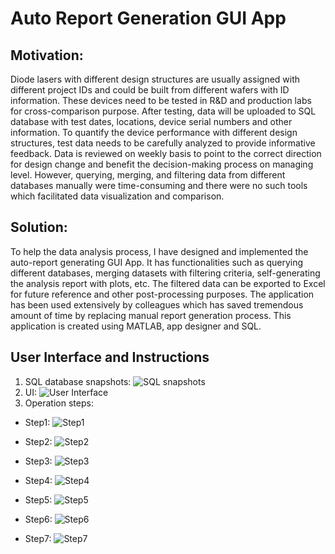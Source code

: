 # Auto Report Generation GUI App

## Motivation:

Diode lasers with different design structures are usually assigned with different project IDs and could be built from different wafers with ID information.  These devices need to be tested in R&D and production labs for cross-comparison purpose. After testing, data will be uploaded to SQL database with test dates, locations, device serial numbers and other information. To quantify the device performance with different design structures, test data needs to be carefully analyzed to provide informative feedback. Data is reviewed on weekly basis to point to the correct direction for design change and benefit the decision-making process on managing level. However, querying, merging, and filtering data from different databases manually were time-consuming and there were no such tools which facilitated data visualization and comparison. 

## Solution:
To help the data analysis process, I have designed and implemented the auto-report generating GUI App. It has functionalities such as querying different databases, merging datasets with filtering criteria, self-generating the analysis report with plots, etc. The filtered data can be exported to Excel for future reference and other post-processing purposes. The application has been used extensively by colleagues which has saved tremendous amount of time by replacing manual report generation process.  This application is created using MATLAB, app designer and SQL. 

## User Interface and Instructions
1. SQL database snapshots:
     ![SQL snapshots](./img/SQL_snapshots.PNG "SQL database snapshots")
2. UI:
![User Interface](./img/UI.PNG "User interface")
3. Operation steps: 
* Step1:
![Step1](./img/step1.PNG "Step1")

* Step2: 
![Step2](./img/step2.PNG "Step2")

* Step3:
![Step3](./img/step3.PNG "Step3")

* Step4: 
![Step4](./img/step4.PNG "Step4")

* Step5: 
![Step5](./img/step5.PNG "Step5")

* Step6: 
![Step6](./img/step6.PNG "Step6")

* Step7: 
![Step7](./img/step7.PNG "Step7")
